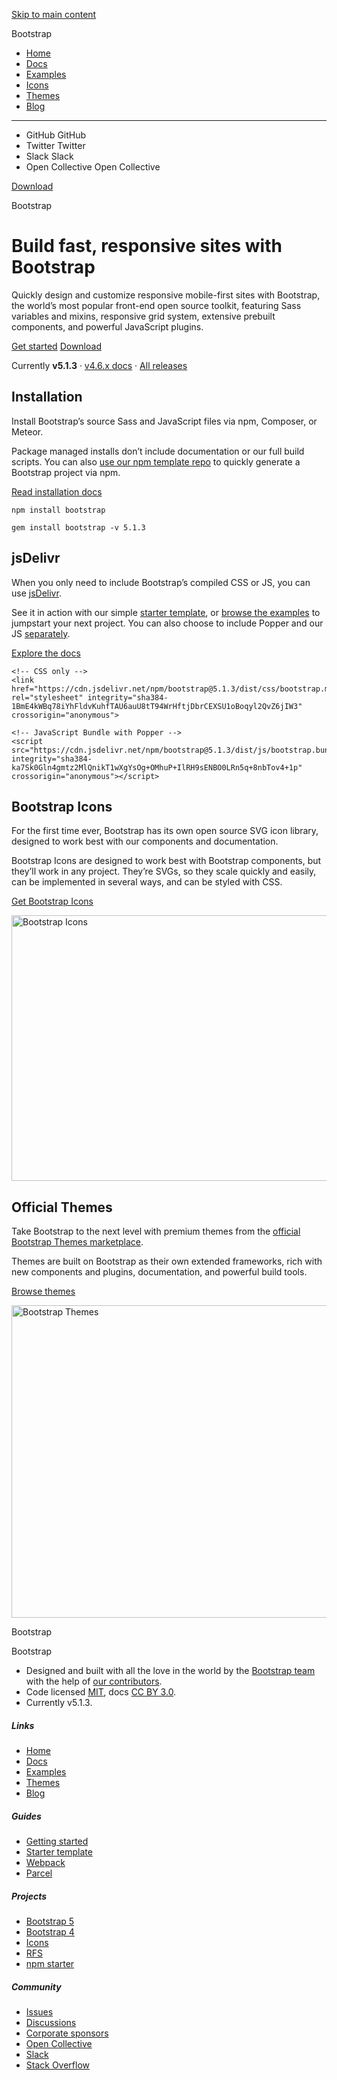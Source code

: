 <a href="#content" class="d-inline-flex p-2 m-1">Skip to main content</a>

Bootstrap

-   <a href="https://getbootstrap.com/" class="nav-link p-2 active">Home</a>
-   <a href="https://getbootstrap.com/docs/5.1/getting-started/introduction/" class="nav-link p-2">Docs</a>
-   <a href="https://getbootstrap.com/docs/5.1/examples/" class="nav-link p-2">Examples</a>
-   <a href="https://icons.getbootstrap.com/" class="nav-link p-2">Icons</a>
-   <a href="https://themes.getbootstrap.com/" class="nav-link p-2">Themes</a>
-   <a href="https://blog.getbootstrap.com/" class="nav-link p-2">Blog</a>

------------------------------------------------------------------------

-   GitHub
    <span class="small">GitHub</span>
-   Twitter
    <span class="small">Twitter</span>
-   Slack
    <span class="small">Slack</span>
-   Open Collective
    <span class="small">Open Collective</span>

<a href="https://getbootstrap.com/docs/5.1/getting-started/download/" class="btn btn-bd-download d-lg-inline-block my-2 my-md-0 ms-md-3">Download</a>

Bootstrap

Build fast, responsive sites with Bootstrap
===========================================

Quickly design and customize responsive mobile-first sites with Bootstrap, the world’s most popular front-end open source toolkit, featuring Sass variables and mixins, responsive grid system, extensive prebuilt components, and powerful JavaScript plugins.

<a href="https://getbootstrap.com/docs/5.1/getting-started/introduction/" class="btn btn-lg btn-bd-primary mb-3 me-md-3">Get started</a> <a href="https://getbootstrap.com/docs/5.1/getting-started/download/" class="btn btn-lg btn-outline-secondary mb-3">Download</a>

Currently **v5.1.3** <span class="px-1">·</span> <a href="https://getbootstrap.com/docs/4.6/getting-started/introduction/" class="link-secondary">v4.6.x docs</a> <span class="px-1">·</span> <a href="https://getbootstrap.com/docs/versions/" class="link-secondary">All releases</a>

Installation
------------

Install Bootstrap’s source Sass and JavaScript files via npm, Composer, or Meteor.

Package managed installs don’t include documentation or our full build scripts. You can also [use our npm template repo](https://github.com/twbs/bootstrap-npm-starter) to quickly generate a Bootstrap project via npm.

<a href="https://getbootstrap.com/docs/5.1/getting-started/download/" class="btn btn-lg btn-outline-primary mb-3">Read installation docs</a>

    npm install bootstrap

    gem install bootstrap -v 5.1.3

jsDelivr
--------

When you only need to include Bootstrap’s compiled CSS or JS, you can use [jsDelivr](https://www.jsdelivr.com/).

See it in action with our simple [starter template](https://getbootstrap.com/docs/5.1/getting-started/introduction/#starter-template), or [browse the examples](https://getbootstrap.com/docs/5.1/examples/) to jumpstart your next project. You can also choose to include Popper and our JS [separately](https://getbootstrap.com/docs/5.1/getting-started/introduction/#separate).

<a href="https://getbootstrap.com/docs/5.1/getting-started/introduction/" class="btn btn-lg btn-outline-primary mb-3">Explore the docs</a>

    <!-- CSS only -->
    <link href="https://cdn.jsdelivr.net/npm/bootstrap@5.1.3/dist/css/bootstrap.min.css" rel="stylesheet" integrity="sha384-1BmE4kWBq78iYhFldvKuhfTAU6auU8tT94WrHftjDbrCEXSU1oBoqyl2QvZ6jIW3" crossorigin="anonymous">

    <!-- JavaScript Bundle with Popper -->
    <script src="https://cdn.jsdelivr.net/npm/bootstrap@5.1.3/dist/js/bootstrap.bundle.min.js" integrity="sha384-ka7Sk0Gln4gmtz2MlQnikT1wXgYsOg+OMhuP+IlRH9sENBO0LRn5q+8nbTov4+1p" crossorigin="anonymous"></script>

Bootstrap Icons
---------------

For the first time ever, Bootstrap has its own open source SVG icon library, designed to work best with our components and documentation.

Bootstrap Icons are designed to work best with Bootstrap components, but they’ll work in any project. They’re SVGs, so they scale quickly and easily, can be implemented in several ways, and can be styled with CSS.

<a href="https://icons.getbootstrap.com/" class="btn btn-lg btn-outline-primary mb-3">Get Bootstrap Icons</a>

<img src="https://getbootstrap.com/docs/5.1/assets/img/bootstrap-icons.png" alt="Bootstrap Icons" class="img-fluid mt-3 mx-auto" srcset="
                /docs/5.1/assets/img/bootstrap-icons.png,
                /docs/5.1/assets/img/bootstrap-icons@2x.png 2x
              " width="700" height="425" />

Official Themes
---------------

Take Bootstrap to the next level with premium themes from the [official Bootstrap Themes marketplace](https://themes.getbootstrap.com/).

Themes are built on Bootstrap as their own extended frameworks, rich with new components and plugins, documentation, and powerful build tools.

<a href="https://themes.getbootstrap.com/" class="btn btn-lg btn-outline-primary mb-3">Browse themes</a>

<img src="https://getbootstrap.com/docs/5.1/assets/img/bootstrap-themes.png" alt="Bootstrap Themes" class="img-fluid mt-3 mx-auto" srcset="
                /docs/5.1/assets/img/bootstrap-themes.png,
                /docs/5.1/assets/img/bootstrap-themes@2x.png 2x
              " width="700" height="500" />

Bootstrap

<span class="fs-5">Bootstrap</span>

-   Designed and built with all the love in the world by the [Bootstrap team](https://getbootstrap.com/docs/5.1/about/team/) with the help of [our contributors](https://github.com/twbs/bootstrap/graphs/contributors).
-   Code licensed [MIT](https://github.com/twbs/bootstrap/blob/main/LICENSE), docs [CC BY 3.0](https://creativecommons.org/licenses/by/3.0/).
-   Currently v5.1.3.

##### Links

-   [Home](https://getbootstrap.com/)
-   [Docs](https://getbootstrap.com/docs/5.1/)
-   [Examples](https://getbootstrap.com/docs/5.1/examples/)
-   [Themes](https://themes.getbootstrap.com/)
-   [Blog](https://blog.getbootstrap.com/)

##### Guides

-   [Getting started](https://getbootstrap.com/docs/5.1/getting-started/)
-   [Starter template](https://getbootstrap.com/docs/5.1/examples/starter-template/)
-   [Webpack](https://getbootstrap.com/docs/5.1/getting-started/webpack/)
-   [Parcel](https://getbootstrap.com/docs/5.1/getting-started/parcel/)

##### Projects

-   [Bootstrap 5](https://github.com/twbs/bootstrap)
-   [Bootstrap 4](https://github.com/twbs/bootstrap/tree/v4-dev)
-   [Icons](https://github.com/twbs/icons)
-   [RFS](https://github.com/twbs/rfs)
-   [npm starter](https://github.com/twbs/bootstrap-npm-starter)

##### Community

-   [Issues](https://github.com/twbs/bootstrap/issues)
-   [Discussions](https://github.com/twbs/bootstrap/discussions)
-   [Corporate sponsors](https://github.com/sponsors/twbs)
-   [Open Collective](https://opencollective.com/bootstrap)
-   [Slack](https://bootstrap-slack.herokuapp.com/)
-   [Stack Overflow](https://stackoverflow.com/questions/tagged/bootstrap-5)
